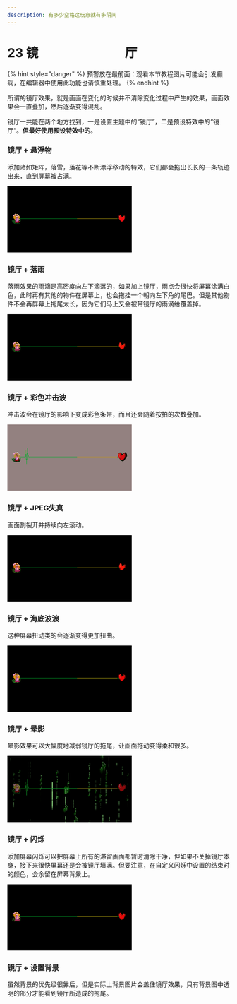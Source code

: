 ```yaml
---
description: 有多少空格这玩意就有多阴间
---
```


# 23 镜　　　　　　　厅

{% hint style="danger" %}
预警放在最前面：观看本节教程图片可能会引发癫痫，在编辑器中使用此功能也请慎重处理。
{% endhint %}

所谓的镜厅效果，就是画面在变化的时候并不清除变化过程中产生的效果，画面效果会一直叠加，然后逐渐变得混乱。

镜厅一共能在两个地方找到，一是设置主题中的“镜厅”，二是预设特效中的“镜厅”。**但最好使用预设特效中的**。

### 镜厅 + 悬浮物

添加诸如矩阵，落雪，落花等不断漂浮移动的特效，它们都会拖出长长的一条轨迹出来，直到屏幕被占满。

![&#x843D;&#x96EA;+&#x77E9;&#x9635;+&#x843D;&#x82B1;](.gitbook/assets/23-01.gif)

### 镜厅 + 落雨

落雨效果的雨滴是高密度向左下滴落的，如果加上镜厅，雨点会很快将屏幕涂满白色，此时再有其他的物件在屏幕上，也会拖挂一个朝向左下角的尾巴。但是其他物件不会再屏幕上拖尾太长，因为它们马上又会被带镜厅的雨滴给覆盖掉。

![&#x843D;&#x96E8;+&#x77E9;&#x9635;+&#x843D;&#x82B1;](.gitbook/assets/23-02.gif)

### 镜厅 + 彩色冲击波

冲击波会在镜厅的影响下变成彩色条带，而且还会随着按拍的次数叠加。

![](.gitbook/assets/23-04.gif)

### 镜厅 + JPEG失真

画面割裂开并持续向左滚动。

![](.gitbook/assets/23-06.gif)

### 镜厅 + 海底波浪

这种屏幕扭动类的会逐渐变得更加扭曲。

![&#x626D; &#x66F2; &#x6811; &#x7CBE;](.gitbook/assets/23-07.gif)

### 镜厅 + 晕影

晕影效果可以大幅度地减弱镜厅的拖尾，让画面拖动变得柔和很多。

![](.gitbook/assets/23-05.gif)

### 镜厅 + 闪烁

添加屏幕闪烁可以把屏幕上所有的滞留画面都暂时清除干净，但如果不关掉镜厅本身，接下来很快屏幕还是会被镜厅填满。但要注意，在自定义闪烁中设置的结束时的颜色，会余留在屏幕背景上。

![&#x5206;&#x522B;&#x6DFB;&#x52A0;&#x7EFF;&#xFF0C;&#x84DD;&#xFF0C;&#x7EA2;&#xFF0C;&#x7D2B;&#x7684;&#x95EA;&#x70C1;](.gitbook/assets/23-03.gif)

### 镜厅 + 设置背景

虽然背景的优先级很靠后，但是实际上背景图片会盖住镜厅效果，只有背景图中透明的部分才能看到镜厅所造成的拖尾。



